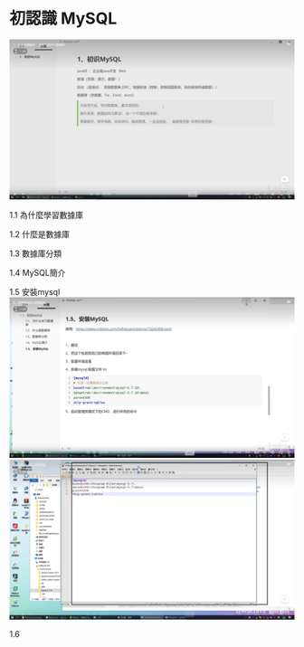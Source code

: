 # 初認識 MySQL

![img.png](img.png)

1.1 為什麼學習數據庫

1.2 什麼是數據庫

1.3 數據庫分類

1.4 MySQL簡介

1.5 安裝mysql
![img_2.png](img_2.png)
![img_1.png](img_1.png)

1.6





